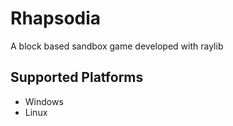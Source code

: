 # Rhapsodia
A block based sandbox game developed with raylib

## Supported Platforms
* Windows
* Linux
